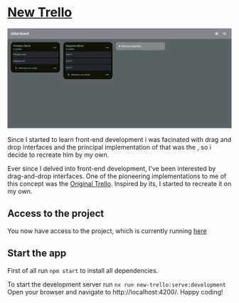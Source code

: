 # <a href="https://new-trello-by-pedro.vercel.app/home" target="_blank">New Trello</a>

<img src="/apps/new-trello/src/assets/pngs/newTrello.png" title="hover text">

Since I started to learn front-end development i was facinated with drag and drop interfaces and the principal implementation of that was the , so i decide to recreate him by my own. 

Ever since I delved into front-end development, I've been interested by drag-and-drop interfaces. One of the pioneering implementations to me of this concept was the [Original Trello](https://trello.com/). Inspired by its, I started to recreate it on my own.

## Access to the project

You now have access to the project, which is currently running [here](https://new-trello-by-pedro.vercel.app/home)

## Start the app

First of all run `npm start` to install all dependencies.

To start the development server run `nx run new-trello:serve:development` Open your browser and navigate to http://localhost:4200/. Happy coding!
